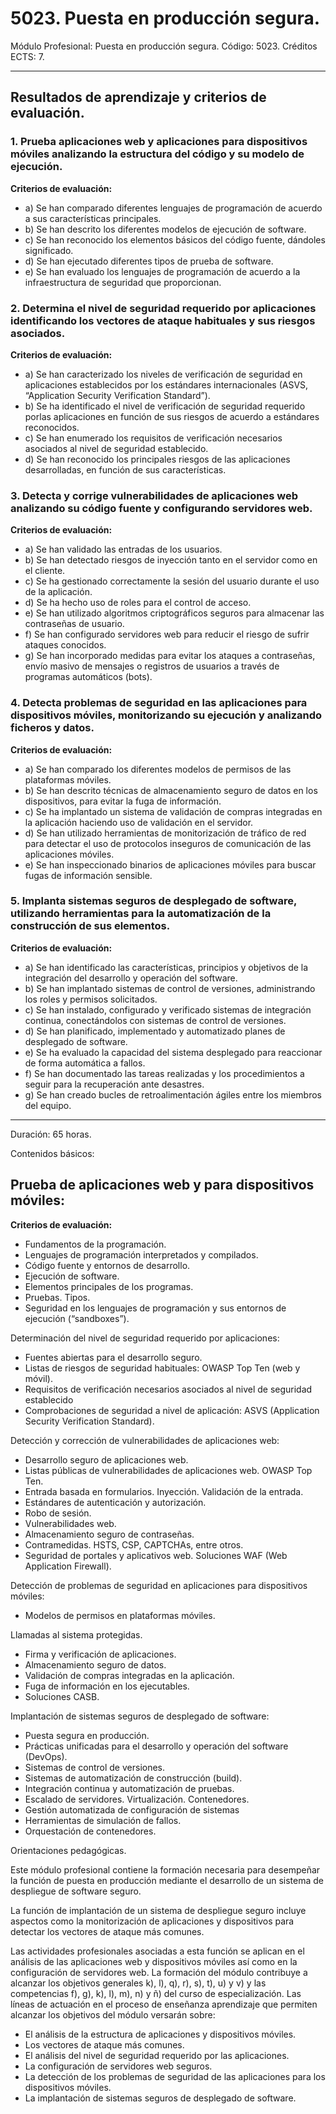 # 5023. Puesta en producción segura.

Módulo Profesional: Puesta en producción segura.
Código: 5023.
Créditos ECTS: 7.

---

## Resultados de aprendizaje y criterios de evaluación.

### 1. Prueba aplicaciones web y aplicaciones para dispositivos móviles analizando la estructura del código y su modelo de ejecución.

**Criterios de evaluación:**

- a) Se han comparado diferentes lenguajes de programación de acuerdo a sus características principales.
- b) Se han descrito los diferentes modelos de ejecución de software.
- c)	 Se han reconocido los elementos básicos del código fuente, dándoles significado.
- d) Se han ejecutado diferentes tipos de prueba de software.
- e) Se han evaluado los lenguajes de programación de acuerdo a la infraestructura de seguridad que proporcionan.

### 2.	 Determina el nivel de seguridad requerido por aplicaciones identificando los vectores de ataque habituales y sus riesgos asociados.

**Criterios de evaluación:**

- a)	 Se han caracterizado los niveles de verificación de seguridad en aplicaciones establecidos por los estándares internacionales (ASVS, “Application Security Verification Standard”).
- b)	 Se ha identificado el nivel de verificación de seguridad requerido porlas aplicaciones en función de sus riesgos de acuerdo a estándares reconocidos.
- c)	 Se han enumerado los requisitos de verificación necesarios asociados al nivel de seguridad establecido.
- d) Se han reconocido los principales riesgos de las aplicaciones desarrolladas, en función de sus características.

### 3. Detecta y corrige vulnerabilidades de aplicaciones web analizando su código fuente y configurando servidores web.

**Criterios de evaluación:**

- a) Se han validado las entradas de los usuarios.
- b) Se han detectado riesgos de inyección tanto en el servidor como en el cliente.
- c) Se ha gestionado correctamente la sesión del usuario durante el uso de la aplicación.
- d) Se ha hecho uso de roles para el control de acceso.
- e)	 Se han utilizado algoritmos criptográficos seguros para almacenar las contraseñas de usuario.
- f)	 Se han configurado servidores web para reducir el riesgo de sufrir ataques conocidos.
- g) Se han incorporado medidas para evitar los ataques a contraseñas, envío masivo de mensajes o registros de usuarios a través de programas automáticos (bots).

### 4. Detecta problemas de seguridad en las aplicaciones para dispositivos móviles, monitorizando su ejecución y analizando ficheros y datos.

**Criterios de evaluación:**

- a) Se han comparado los diferentes modelos de permisos de las plataformas móviles.
- b) Se han descrito técnicas de almacenamiento seguro de datos en los dispositivos, para evitar la fuga de información.
- c) Se ha implantado un sistema de validación de compras integradas en la aplicación haciendo uso de validación en el servidor.
- d)	 Se han utilizado herramientas de monitorización de tráfico de red para detectar el uso de protocolos inseguros de comunicación de las aplicaciones móviles.
- e) Se han inspeccionado binarios de aplicaciones móviles para buscar fugas de información sensible.

### 5. Implanta sistemas seguros de desplegado de software, utilizando herramientas para la automatización de la construcción de sus elementos.

**Criterios de evaluación:**

- a)	 Se han identificado las características, principios y objetivos de la integración del desarrollo y operación del software.
- b) Se han implantado sistemas de control de versiones, administrando los roles y permisos solicitados.
- c)	 Se han instalado, configurado y verificado sistemas de integración continua, conectándolos con sistemas de control de versiones.
- d)	 Se han planificado, implementado y automatizado planes de desplegado de software.
- e) Se ha evaluado la capacidad del sistema desplegado para reaccionar de forma automática a fallos.
- f) Se han documentado las tareas realizadas y los procedimientos a seguir para la recuperación ante desastres.
- g) Se han creado bucles de retroalimentación ágiles entre los miembros del equipo.

---

Duración: 65 horas.

Contenidos básicos:

## Prueba de aplicaciones web y para dispositivos móviles:

**Criterios de evaluación:**

- Fundamentos de la programación.
- Lenguajes de programación interpretados y compilados.
- Código fuente y entornos de desarrollo.
- Ejecución de software.
- Elementos principales de los programas.
- Pruebas. Tipos.
- Seguridad en los lenguajes de programación y sus entornos de ejecución (“sandboxes”).

Determinación del nivel de seguridad requerido por aplicaciones:

- Fuentes abiertas para el desarrollo seguro.
- Listas de riesgos de seguridad habituales: OWASP Top Ten (web y móvil).
- Requisitos de verificación necesarios asociados al nivel de seguridad establecido
- Comprobaciones de seguridad a nivel de aplicación: ASVS (Application Security Verification Standard).

Detección y corrección de vulnerabilidades de aplicaciones web:

- Desarrollo seguro de aplicaciones web.
- Listas públicas de vulnerabilidades de aplicaciones web. OWASP Top Ten.
- Entrada basada en formularios. Inyección. Validación de la entrada.
- Estándares de autenticación y autorización.
- Robo de sesión.
- Vulnerabilidades web.
- Almacenamiento seguro de contraseñas.
- Contramedidas. HSTS, CSP, CAPTCHAs, entre otros.
- Seguridad de portales y aplicativos web. Soluciones WAF (Web Application Firewall).

Detección de problemas de seguridad en aplicaciones para dispositivos móviles:

- Modelos de permisos en plataformas móviles. 

Llamadas al sistema protegidas.

- Firma y verificación de aplicaciones.
- Almacenamiento seguro de datos.
- Validación de compras integradas en la aplicación.
- Fuga de información en los ejecutables.
- Soluciones CASB.

Implantación de sistemas seguros de desplegado de software:

- Puesta segura en producción.
- Prácticas unificadas para el desarrollo y operación del software (DevOps).
- Sistemas de control de versiones.
- Sistemas de automatización de construcción (build).
- Integración continua y automatización de pruebas.
- Escalado de servidores. Virtualización. Contenedores.
- Gestión automatizada de configuración de sistemas
- Herramientas de simulación de fallos.
- Orquestación de contenedores.

Orientaciones pedagógicas.

Este módulo profesional contiene la formación necesaria para desempeñar la función de puesta en producción mediante el desarrollo de un sistema de despliegue de software seguro.

La función de implantación de un sistema de despliegue seguro incluye aspectos como la monitorización de aplicaciones y dispositivos para detectar los vectores de ataque más comunes.

Las actividades profesionales asociadas a esta función se aplican en el análisis de las aplicaciones web y dispositivos móviles así como en la configuración de servidores web.
La formación del módulo contribuye a alcanzar los objetivos generales k), l), q), r), s), t), u) y v) y las competencias f), g), k), l), m), n) y ñ) del curso de especialización.
Las líneas de actuación en el proceso de enseñanza aprendizaje que permiten alcanzar los objetivos del módulo versarán sobre:

- El análisis de la estructura de aplicaciones y dispositivos móviles.
- Los vectores de ataque más comunes.
- El análisis del nivel de seguridad requerido por las aplicaciones.
- La configuración de servidores web seguros.
- La detección de los problemas de seguridad de las aplicaciones para los dispositivos móviles.
- La implantación de sistemas seguros de desplegado de software.